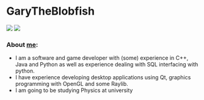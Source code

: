 # GaryTheBlobfish

<a>

![](https://github.com/GaryTheBlobfish/GaryTheBlobfish/blob/master/generated/overview.svg)
![](https://github.com/GaryTheBlobfish/GaryTheBlobfish/blob/master/generated/languages.svg)
  
</a>

### About [me](https://garytheblobfish.github.io):

  - I am a software and game developer with (some) experience in C++, Java and Python as well as experience dealing with SQL interfacing with python.
  - I have experience developing desktop applications using Qt, graphics programming with OpenGL and some Raylib.
  - I am going to be studying Physics at university

